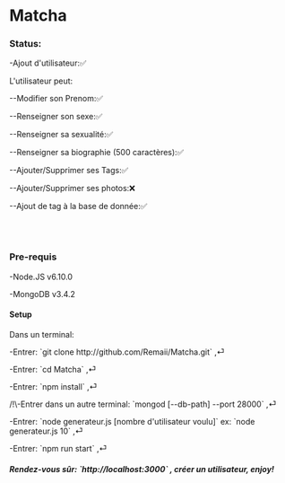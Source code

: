 <h1>Matcha</h1>
<h3>Status:</h3>
<p>-Ajout d'utilisateur:✅</p>

<p>L'utilisateur peut:</p>
<p>--Modifier son Prenom:✅</p>
<p>--Renseigner son sexe:✅</p>
<p>--Renseigner sa sexualité:✅</p>
<p>--Renseigner sa biographie (500 caractères):✅</p>
<p>--Ajouter/Supprimer ses Tags:✅</p>
<p>--Ajouter/Supprimer ses photos:❌</p>
<p>--Ajout de tag à la base de donnée:✅</p>

<br><br>
<h3>Pre-requis</h3>
<p>-Node.JS v6.10.0<br></p>
<p>-MongoDB v3.4.2<br></p>
<h4>Setup</h4>
<p>Dans un terminal: <br></p>
<p>-Entrer: `git clone http://github.com/Remaii/Matcha.git` ,⏎<br></p>
<p>-Entrer: `cd Matcha` ,⏎<br></p>
<p>-Entrer: `npm install` ,⏎<br></p>
<p>/!\-Entrer dans un autre terminal: `mongod [--db-path] --port 28000` ,⏎<br></p>
<p>-Entrer: `node generateur.js [nombre d'utilisateur voulu]` ex: `node generateur.js 10` ,⏎<br></p>
<p>-Entrer: `npm run start` ,⏎<br></p>
<h5>Rendez-vous sûr: `http://localhost:3000` , créer un utilisateur, enjoy!<br></h5>